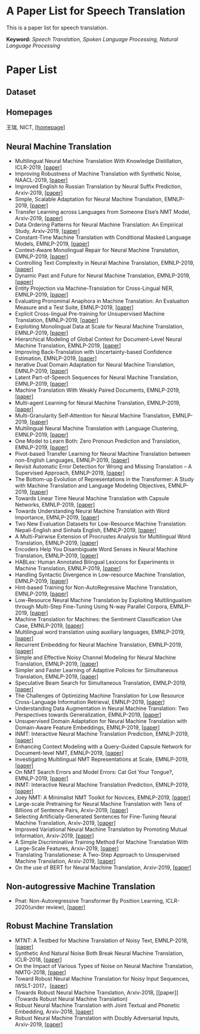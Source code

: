# A Paper List for Speech Translation 
This is a paper list for speech translation. 

**Keyword:** *Speech Translation, Spoken Language Processing, Natural Language Processing*

# Paper List

## Dataset


## Homepages
王瑞, NICT, [[homepage]](https://wangruinlp.github.io)


## Neural Machine Translation
- Multilingual Neural Machine Translation With Knowledge Distillation, ICLR-2019, [[paper]](https://arxiv.org/pdf/1902.10461.pdf)
- Improving Robustness of Machine Translation with Synthetic Noise, NAACL-2019, [[paper]](https://arxiv.org/pdf/1902.09508.pdf)
- Improved English to Russian Translation by Neural Suffix Prediction, Arxiv-2019, [[paper]](https://arxiv.org/pdf/1801.03615.pdf)
- Simple, Scalable Adaptation for Neural Machine Translation, EMNLP-2019, [[paper]](https://arxiv.org/pdf/1909.08478.pdf)
- Transfer Learning across Languages from Someone Else’s NMT Model, Arxiv-2019, [[paper]](https://arxiv.org/pdf/1909.10955.pdf)
- Data Ordering Patterns for Neural Machine Translation: An Empirical Study, Arxiv-2019, [[paper]](https://arxiv.org/pdf/1909.10642.pdf)
- Constant-Time Machine Translation with Conditional Masked Language Models, EMNLP-2019, [[paper]]()
- Context-Aware Monolingual Repair for Neural Machine Translation, EMNLP-2019, [[paper]]()
- Controlling Text Complexity in Neural Machine Translation, EMNLP-2019, [[paper]]()
- Dynamic Past and Future for Neural Machine Translation, EMNLP-2019, [[paper]]()
- Entity Projection via Machine-Translation for Cross-Lingual NER, EMNLP-2019, [[paper]]()
- Evaluating Pronominal Anaphora in Machine Translation: An Evaluation Measure and a Test Suite, EMNLP-2019, [[paper]]()
- Explicit Cross-lingual Pre-training for Unsupervised Machine Translation, EMNLP-2019, [[paper]]()
- Exploiting Monolingual Data at Scale for Neural Machine Translation, EMNLP-2019, [[paper]]()
- Hierarchical Modeling of Global Context for Document-Level Neural Machine Translation, EMNLP-2019, [[paper]]()
- Improving Back-Translation with Uncertainty-based Confidence Estimation, EMNLP-2019, [[paper]]()
- Iterative Dual Domain Adaptation for Neural Machine Translation, EMNLP-2019, [[paper]]()
- Latent Part-of-Speech Sequences for Neural Machine Translation, EMNLP-2019, [[paper]]()
- Machine Translation With Weakly Paired Documents, EMNLP-2019, [[paper]]()
- Multi-agent Learning for Neural Machine Translation, EMNLP-2019, [[paper]]()
- Multi-Granularity Self-Attention for Neural Machine Translation, EMNLP-2019, [[paper]]()
- Multilingual Neural Machine Translation with Language Clustering, EMNLP-2019, [[paper]]()
- One Model to Learn Both: Zero Pronoun Prediction and Translation, EMNLP-2019, [[paper]]()
- Pivot-based Transfer Learning for Neural Machine Translation between non-English Languages, EMNLP-2019, [[paper]]()
- Revisit Automatic Error Detection for Wrong and Missing Translation – A Supervised Approach, EMNLP-2019, [[paper]]()
- The Bottom-up Evolution of Representations in the Transformer: A Study with Machine Translation and Language Modeling Objectives, EMNLP-2019, [[paper]]()
- Towards Linear Time Neural Machine Translation with Capsule Networks, EMNLP-2019, [[paper]]()
- Towards Understanding Neural Machine Translation with Word Importance, EMNLP-2019, [[paper]]()
- Two New Evaluation Datasets for Low-Resource Machine Translation: Nepali-English and Sinhala English, EMNLP-2019, [[paper]]()
- A Multi-Pairwise Extension of Procrustes Analysis for Multilingual Word Translation, EMNLP-2019, [[paper]]()
- Encoders Help You Disambiguate Word Senses in Neural Machine Translation, EMNLP-2019, [[paper]]()
- HABLex: Human Annotated Bilingual Lexicons for Experiments in Machine Translation, EMNLP-2019, [[paper]]()
- Handling Syntactic Divergence in Low-resource Machine Translation, EMNLP-2019, [[paper]]()
- Hint-based Training for Non-AutoRegressive Machine Translation, EMNLP-2019, [[paper]]()
- Low-Resource Neural Machine Translation by Exploiting Multilingualism through Multi-Step Fine-Tuning Using N-way Parallel Corpora, EMNLP-2019, [[paper]]()
- Machine Translation for Machines: the Sentiment Classification Use Case, EMNLP-2019, [[paper]]()
- Multilingual word translation using auxiliary languages, EMNLP-2019, [[paper]]()
- Recurrent Embedding for Neural Machine Translation, EMNLP-2019, [[paper]]()
- Simple and Effective Noisy Channel Modeling for Neural Machine Translation, EMNLP-2019, [[paper]]()
- Simpler and Faster Learning of Adaptive Policies for Simultaneous Translation, EMNLP-2019, [[paper]]()
- Speculative Beam Search for Simultaneous Translation, EMNLP-2019, [[paper]]()
- The Challenges of Optimizing Machine Translation for Low Resource Cross-Language Information Retrieval, EMNLP-2019, [[paper]]()
- Understanding Data Augmentation in Neural Machine Translation: Two Perspectives towards Generalization, EMNLP-2019, [[paper]]()
- Unsupervised Domain Adaptation for Neural Machine Translation with Domain-Aware Feature Embeddings, EMNLP-2019, [[paper]]()
- INMT: Interactive Neural Machine Translation Prediction, EMNLP-2019, [[paper]]()
- Enhancing Context Modeling with a Query-Guided Capsule Network for Document-level NMT, EMNLP-2019, [[paper]]()
- Investigating Multilingual NMT Representations at Scale, EMNLP-2019, [[paper]](https://arxiv.org/pdf/1909.02197.pdf)
- On NMT Search Errors and Model Errors: Cat Got Your Tongue?, EMNLP-2019, [[paper]]()
- INMT: Interactive Neural Machine Translation Prediction, EMNLP-2019, [[paper]]()
- Joey NMT: A Minimalist NMT Toolkit for Novices, EMNLP-2019, [[paper]]()
- Large-scale Pretraining for Neural Machine Translation with Tens of Billions of Sentence Pairs, Arxiv-2019, [[paper]](https://arxiv.org/pdf/1909.11861.pdf)
- Selecting Artificially-Generated Sentences for Fine-Tuning Neural Machine Translation, Arxiv-2019, [[paper]](https://arxiv.org/pdf/1909.12016.pdf)
- Improved Variational Neural Machine Translation by Promoting Mutual Information, Arxiv-2019, [[paper]](https://arxiv.org/pdf/1909.09237.pdf)
- A Simple Discriminative Training Method For Machine Translation With Large-Scale Features, Arxiv-2019, [[paper]](https://arxiv.org/pdf/1909.09491.pdf)
- Translating Translationese: A Two-Step Approach to Unsupervised Machine Translation, Arxiv-2019, [[paper]](https://arxiv.org/pdf/1906.05683.pdf)
- On the use of BERT for Neural Machine Translation, Arxiv-2019, [[paper]](https://arxiv.org/pdf/1909.12744.pdf)



## Non-autogressive Machine Translation
- Pnat: Non-Autoregressive Transformer By Position Learning, ICLR-2020(under review), [[paper]](https://openreview.net/pdf?id=BJe932EYwS)



## Robust Machine Translation
- MTNT: A Testbed for Machine Translation of Noisy Text, EMNLP-2018, [[paper]](https://www.aclweb.org/anthology/D18-1050)
- Synthetic And Natural Noise Both Break Neural Machine Translation, ICLR-2018, [[paper]](http://people.csail.mit.edu/belinkov/assets/pdf/iclr2018.pdf)
- On the Impact of Various Types of Noise on Neural Machine Translation, NMTG-2018, [[paper]](https://www.aclweb.org/anthology/W18-2709)
- Toward Robust Neural Machine Translation for Noisy Input Sequences, IWSLT-2017，[[paper]](https://pdfs.semanticscholar.org/88ed/f12127a628bed608cae0bdf3700d00824df4.pdf)
- Towards Robust Neural Machine Translation, Arxiv-2018, [[paper]](Towards Robust Neural Machine Translation)
- Robust Neural Machine Translation with Joint Textual and Phonetic Embedding, Arxiv-2018, [[paper]](https://arxiv.org/pdf/1810.06729.pdf)
- Robust Neural Machine Translation with Doubly Adversarial Inputs, Arxiv-2019, [[paper]](https://arxiv.org/pdf/1906.02443.pdf)
